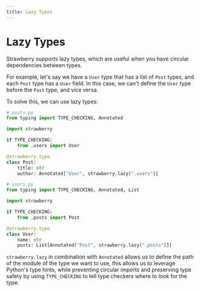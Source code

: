 ```yaml
---
title: Lazy Types
---
```


# Lazy Types

Strawberry supports lazy types, which are useful when you have circular
dependencies between types.

For example, let's say we have a `User` type that has a list of `Post` types,
and each `Post` type has a `User` field. In this case, we can't define the
`User` type before the `Post` type, and vice versa.

To solve this, we can use lazy types:

```python
# posts.py
from typing import TYPE_CHECKING, Annotated

import strawberry

if TYPE_CHECKING:
    from .users import User

@strawberry.type
class Post:
    title: str
    author: Annotated["User", strawberry.lazy(".users")]
```

```python
# users.py
from typing import TYPE_CHECKING, Annotated, List

import strawberry

if TYPE_CHECKING:
    from .posts import Post

@strawberry.type
class User:
    name: str
    posts: List[Annotated["Post", strawberry.lazy(".posts")]]
```

`strawberry.lazy` in combination with `Annotated` allows us to define the path
of the module of the type we want to use, this allows us to leverage Python's
type hints, while preventing circular imports and preserving type safety by
using `TYPE_CHECKING` to tell type checkers where to look for the type.
